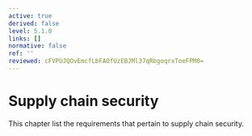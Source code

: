 ```yaml
---
active: true
derived: false
level: 5.1.0
links: []
normative: false
ref: ''
reviewed: cFVPUJQOvEmcfLbFAOfUzEBJMl37qRbgoqrxToeFPM0=
---
```


# Supply chain security

This chapter list the requirements that pertain to supply chain security.